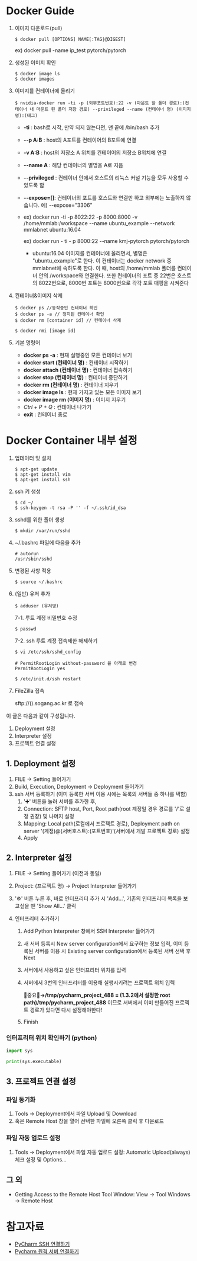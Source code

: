 # **Docker Guide**

1. 이미지 다운로드(pull)

   ```
   $ docker pull [OPTIONS] NAME[:TAG|@DIGEST]
   ```

   ex) docker pull -name ip_test pytorch/pytorch 

2. 생성된 이미지 확인 

   ```
   $ docker image ls
   $ docker images
   ```

3. 이미지를 컨테이너에 올리기

   ```
   $ nvidia-docker run -ti -p (외부포트번호):22 -v (마운트 할 폴더 경로):(컨테이너 내 마운트 된 폴더 저장 경로) --privileged --name (컨테이너 명) (이미지 명):(태그)
   ```

   - **-ti** : bash로 시작, 만약 되지 않는다면, 맨 끝에 /bin/bash 추가

   - **--p A:B** : host의 A포트를 컨테이어의 B포트에 연결

   - **-v A:B** : host의 저장소 A 위치를 컨테이어의 저장소 B위치에 연결

   - **--name A** : 해당 컨테이너의 별명을 A로 지음

   - **--privileged** : 컨테이너 안에서 호스트의 리눅스 커널 기능을 모두 사용할 수 있도록 함

   - **--expose=[]**: 컨테이너의 포트를 호스트와 연결만 하고 외부에는 노출하지 않습니다. 예) --expose=”3306”

   - ex) docker run -ti -p 8022:22 -p 8000:8000 -v /home/mmlab:/workspace --name ubuntu_example --network mmlabnet ubuntu:16.04

     ex) docker run - ti - p 8000:22 --name kmj-pytorch pytorch/pytorch

     - ubuntu:16.04 이미지를 컨테이너에 올리면서, 별명은 "ubuntu_example"로 한다. 이 컨테이너는 docker network 중 mmlabnet에 속하도록 한다. 이 때, host의 /home/mmlab 폴더를 컨테이너 안의 /workspace와 연결한다. 또한 컨테이너의 포트 중 22번은 호스트의 8022번으로, 8000번 포트는 8000번으로 각각 포트 매핑을 시켜준다

4. 컨테이너&이미지 삭제

   ```
   $ docker ps //동작중인 컨테이너 확인
   $ docker ps -a // 정지된 컨테이너 확인
   $ docker rm [container id] // 컨테이너 삭제
   ```

   ```
   $ docker rmi [image id]
   ```

5. 기본 명령어

   - **docker ps -a** : 현재 실행중인 모든 컨테이너 보기
   - **docker start (컨테이너 명)** : 컨테이너 시작하기
   - **docker attach (컨테이너 명)** : 컨테이너 접속하기
   - **docker stop (컨테이너 명)** : 컨테이너 중단하기
   - **docker rm (컨테이너 명)** : 컨테이너 지우기
   - **docker image ls** : 현재 가지고 있는 모든 이미지 보기
   - **docker image rm (이미지 명)** : 이미지 지우기
   - *Ctrl + P + Q* : 컨테이너 나가기
   - **exit** : 컨테이너 종료

# Docker Container 내부 설정

1. 업데이터 및 설치

   ```
   $ apt-get update
   $ apt-get install vim
   $ apt-get install ssh
   ```

2. ssh 키 생성

   ```
   $ cd ~/
   $ ssh-keygen -t rsa -P '' -f ~/.ssh/id_dsa
   ```

3. sshd를 위한 폴더 생성

   ```
   $ mkdir /var/run/sshd
   ```

4. ~/.bashrc 파일에 다음을 추가

   ```
   # autorun
   /usr/sbin/sshd
   ```

5. 변경된 사항 적용

   ```
   $ source ~/.bashrc
   ```

6. (일반) 유저 추가

   ```
   $ adduser (유저명)
   ```

   7-1. 루트 계정 비밀번호 수정

   ```
   $ passwd
   ```

   7-2. ssh 루트 계정 접속제한 해제하기

   ```
   $ vi /etc/ssh/sshd_config
   ```

   ```
   # PermitRootLogin without-password 을 아래로 변경
   PermitRootLogin yes
   ```

   ```
   $ /etc/init.d/ssh restart
   ```

7. FileZilla 접속

   sftp://().sogang.ac.kr 로 접속


이 글은 다음과 같이 구성됩니다.

1. Deployment 설정
2. Interpreter 설정
3. 프로젝트 연결 설정



## 1. Deployment 설정

1. FILE → Setting 들어가기
2. Build, Execution, Deployment → Deployment 들어가기
3. ssh 서버 등록하기 (이미 등록한 서버 이용 시에는 목록의 서버들 중 하나를 택함)
   1. ':heavy_plus_sign:' 버튼을 눌러 서버를 추가한 후,
   2. Connection: SFTP host, Port, Root path(root 계정일 경우 경로를 '/'로 설정 권장) 및 나머지 설정
   3. Mapping: Local path(로컬에서 프로젝트 경로), Deployment path on server '(계정)@(서버호스트):(포트번호)'(서버에서 개발 프로젝트 경로) 설정
   4. Apply

## 2. Interpreter 설정

1. FILE → Setting 들어가기 (이전과 동일)

2. Project: (프로젝트 명) → Project Interpreter 들어가기

3. ':gear:' 버튼 누른 후, 바로 인터프리터 추가 시 'Add...', 기존의 인터프리터 목록을 보고싶을 땐 'Show All...' 클릭

4. 인터프리터 추가하기

   1. Add Python Interpreter 창에서 SSH Interpreter 들어가기

   2. 새 서버 등록시 New server configuration에서 요구하는 정보 입력, 이미 등록된 서버를 이용 시 Existing server configuration에서 등록된 서버 선택 후 Next

   3. 서버에서 사용하고 싶은 인터프리터 위치를 입력

   4. 서버에서 3번의 인터프리터를 이용해 실행시키려는 프로젝트 위치 입력 

      :star2:중요:star2:**<project root>→/tmp/pycharm_project_488 = (1.3.2에서 설정한 root path)/tmp/pycharm_project_488** 이므로 서버에서 이미 만들어진 프로젝트 경로가 있다면 다시 설정해야한다!

   5. Finish

### 인터프리터 위치 확인하기 (python)

```python
import sys

print(sys.executable)
```



## 3. 프로젝트 연결 설정

### 파일 동기화

1. Tools → Deployment에서 파일 Upload 및 Download
2. 혹은 Remote Host 창을 열어 선택한 파일에 오른쪽 클릭 후 다운로드

### 파일 자동 업로드 설정

1. Tools → Deployment에서 파일 자동 업로드 설정: Automatic Upload(always) 체크 설정 및 Options...



## 그 외

- Getting Access to the Remote Host Tool Window: View → Tool Windows → Remote Host



# 참고자료

- [PyCharm SSH 연결하기](https://simonjisu.github.io/datascience/2018/06/24/pycharmssh.html)
- [Pycharm 원격 서버 연결하기](https://pytogether.tistory.com/1)

